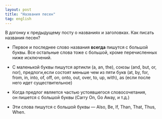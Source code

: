 ```yaml
---
layout: post
title: "Названия песен"
tag: english
---
```

В догонку к предыдущему посту о названиях и заголовках. Как писать названия песен?

* Первое и последнее слово названия __всегда__ пишутся с большой буквы. Все остальные слова тоже с большой, кроме перечисленных ниже исключений.

* С маленькой буквы пишутся артикли (a, an, the), союзы (and, but, or, nor), предлоги,если состоят меньше чем из пяти букв (at, by, for, from, in, into, of, off, on, onto, out, over, to, up, with), as (если после него идет существительное)

* Когда предлог является частью устоявшегося словосочетания, он пишется с большой буквы (Carry On, Go Away, и т.д.)

* Эти слова пишутся с большой буквы — Also, Be, If, Than, That, Thus, When.
